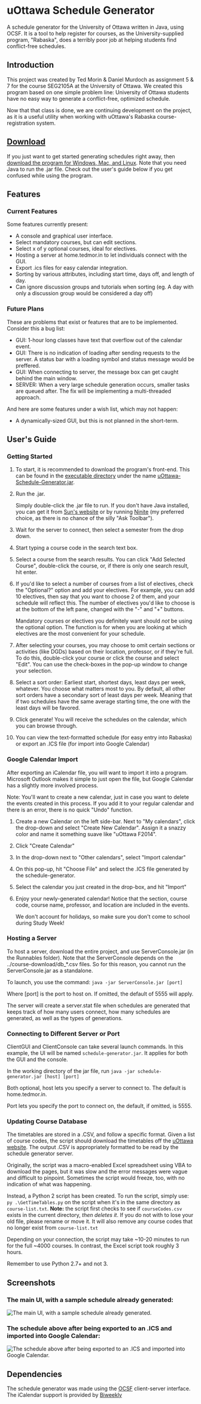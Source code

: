 # uOttawa Schedule Generator

A schedule generator for the University of Ottawa written in Java, using OCSF. It is a tool to help register for courses, as the University-supplied program, "Rabaska", does a terribly poor job at helping students find conflict-free schedules.

## Introduction

This project was created by Ted Morin & Daniel Murdoch as assignment 5 & 7 for the course SEG2105A at the University of Ottawa.
We created this program based on one simple problem line:
University of Ottawa students have no easy way to generate a conflict-free, optimized schedule.

Now that that class is done, we are continuing development on the project, as it is a useful utility when working with uOttawa's Rabaska course-registration system.

## [Download](https://github.com/morinted/schedule-generator/releases/download/v1.1.0/uOttawa-Schedule-Generator-v1.1.0.jar)

If you just want to get started generating schedules right away, then [download the program for Windows, Mac, and Linux](https://github.com/morinted/schedule-generator/releases/download/v1.1.0/uOttawa-Schedule-Generator-v1.1.0.jar). Note that you need Java to run the .jar file. Check out the user's guide below if you get confused while using the program.

## Features

### Current Features

Some features currently present:

- A console and graphical user interface.
- Select mandatory courses, but can edit sections.
- Select x of y optional courses, ideal for electives.
- Hosting a server at home.tedmor.in to let individuals connect with the GUI.
- Export .ics files for easy calendar integration.
- Sorting by various attributes, including start time, days off, and length of day.
- Can ignore discussion groups and tutorials when sorting (eg. A day with only a discussion group would be considered a day off)

### Future Plans

These are problems that exist or features that are to be implemented. Consider this a bug list:

- GUI: 1-hour long classes have text that overflow out of the calendar event.
- GUI: There is no indication of loading after sending requests to the server. A status bar with a loading symbol and status message would be preffered.
- GUI: When connecting to server, the message box can get caught behind the main window.
- SERVER: When a very large schedule generation occurs, smaller tasks are queued after. The fix will be implementing a multi-threaded approach.

And here are some features under a wish list, which may not happen:

- A dynamically-sized GUI, but this is not planned in the short-term.

## User's Guide

### Getting Started

1. To start, it is recommended to download the program's front-end. This can be found in the [executable directory](schedule-generator/executable) under the name [uOttawa-Schedule-Generator.jar](https://github.com/morinted/schedule-generator/raw/master/schedule-generator/executable/uOttawa-Schedule-Generator.jar).

2. Run the .jar.

	Simply double-click the .jar file to run. If you don't have Java installed, you can get it from [Sun's website](http://java.com/en/download/index.jsp) or by running [Ninite](http://ninite.com) (my preferred choice, as there is no chance of the silly "Ask Toolbar").

3. Wait for the server to connect, then select a semester from the drop down.

4. Start typing a course code in the search text box.

5. Select a course from the search results. You can click "Add Selected Course", double-click the course, or, if there is only one search result, hit enter.

6. If you'd like to select a number of courses from a list of electives, check the "Optional?" option and add your electives. For example, you can add 10 electives, then say that you want to choose 2 of them, and your schedule will reflect this. The number of electives you'd like to choose is at the bottom of the left pane, changed with the "-" and "+" buttons.

	Mandatory courses or electives you definitely want should *not* be using the optional option. The function is for when you are looking at which electives are the most convenient for your schedule.

7. After selecting your courses, you may choose to omit certain sections or activities (like DGDs) based on their location, professor, or if they're full. To do this, double-click your course or click the course and select "Edit". You can use the check-boxes in the pop-up window to change your selection.

8. Select a sort order: Earliest start, shortest days, least days per week, whatever. You choose what matters most to you. By default, all other sort orders have a secondary sort of least days per week. Meaning that if two schedules have the same average starting time, the one with the least days will be favored.

9. Click generate! You will receive the schedules on the calendar, which you can browse through.

10. You can view the text-formatted schedule (for easy entry into Rabaska) or export an .ICS file (for import into Google Calendar)

### Google Calendar Import

After exporting an iCalendar file, you will want to import it into a program. Microsoft Outlook makes it simple to just open the file, but Google Calendar has a slightly more involved process.

Note: You'll want to create a new calendar, just in case you want to delete the events created in this process. If you add it to your regular calendar and there is an error, there is no quick "Undo" function.

1. Create a new Calendar on the left side-bar. Next to "My calendars", click the drop-down and select "Create New Calendar". Assign it a snazzy color and name it something suave like "uOttawa F2014".

2. Click "Create Calendar"

3. In the drop-down next to "Other calendars", select "Import calendar"

4. On this pop-up, hit "Choose File" and select the .ICS file generated by the schedule-generator.

5. Select the calendar you just created in the drop-box, and hit "Import"

6. Enjoy your newly-generated calendar! Notice that the section, course code, course name, professor, and location are included in the events.

	We don't account for holidays, so make sure you don't come to school during Study Week!

### Hosting a Server

To host a server, download the entire project, and use ServerConsole.jar (in the Runnables folder). Note that the ServerConsole depends on the ../course-download/db_*.csv files. So for this reason, you cannot run the ServerConsole.jar as a standalone.

To launch, you use the command: `java -jar ServerConsole.jar [port]`

Where [port] is the port to host on. If omitted, the default of 5555 will apply.

The server will create a server.stat file when schedules are generated that keeps track of how many users connect, how many schedules are generated, as well as the types of generations.

### Connecting to Different Server or Port

ClientGUI and ClientConsole can take several launch commands. In this example, the UI will be named `schedule-generator.jar`. It applies for both the GUI and the console.

In the working directory of the jar file, run `java -jar schedule-generator.jar [host] [port]`

Both optional, host lets you specify a server to connect to. The default is home.tedmor.in.

Port lets you specify the port to connect on, the default, if omitted, is 5555.

### Updating Course Database

The timetables are stored in a .CSV, and follow a specific format. Given a list of course codes, the script should download the timetables off the [uOttawa website](http://www.timetable.uottawa.ca). The output .CSV is appropriately formatted to be read by the schedule generator server.

Originally, the script was a macro-enabled Excel spreadsheet using VBA to download the pages, but it was slow and the error messages were vague and difficult to pinpoint. Sometimes the script would freeze, too, with no indication of what was happening.

Instead, a Python 2 script has been created. To run the script, simply use: `py .\GetTimeTables.py` on the script when it's in the same directory as `course-list.txt`. **Note:** the script first checks to see if `courseCodes.csv` exists in the current directory, *then deletes it*. If you do not with to lose your old file, please rename or move it. It will also remove any course codes that no longer exist from `course-list.txt`

Depending on your connection, the script may take ~10-20 minutes to run for the full ~4000 courses. In contrast, the Excel script took roughly 3 hours.

Remember to use Python 2.7+ and not 3.

## Screenshots

### The main UI, with a sample schedule already generated:

![The main UI, with a sample schedule already generated.](https://github.com/morinted/schedule-generator/raw/master/Documentation/Screenshots/mainui.png)

### The schedule above after being exported to an .ICS and imported into Google Calendar:

![The schedule above after being exported to an .ICS and imported into Google Calendar.](https://github.com/morinted/schedule-generator/raw/master/Documentation/Screenshots/googlecalendar.png)

## Dependencies

The schedule generator was made using the [OCSF](http://www.site.uottawa.ca/school/research/lloseng/supportMaterial/ocsf/ocsf.html) client-server interface. The iCalendar support is provided by [Biweekly](http://sourceforge.net/projects/biweekly/)
